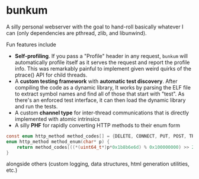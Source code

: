 # bunkum

A silly personal webserver with the goal to hand-roll basically whatever I can (only dependencies are pthread, zlib, and libunwind). 

Fun features include 
- **Self-profiling**. If you pass a "Profile" header in any request, `bunkum` will automatically profile itself as it serves the request and report the profile info. This was remarkably painful to implement given weird quirks of the ptrace() API for child threads.
- A **custom testing framework** with **automatic test discovery**. After compiling the code as a dynamic library, It works by parsing the ELF file to extract symbol names and find all of those that start with "test". As there's an enforced test interface, it can then load the dynamic library and run the tests.
- A custom **channel type** for inter-thread communications that is directly implemented with atomic intrinsics 
- A silly **PHF** for rapidly converting HTTP methods to their enum form 
```c
const enum http_method method_codes[] = {DELETE, CONNECT, PUT, POST, TRACE, HEAD, OPTIONS, GET};
enum http_method method_enum(char* p) {
    return method_codes[((*(uint64_t*)p*0x1b8b6e6d) % 0x100000000) >> 28];
}
```
alongside others (custom logging, data structures, html generation utilities, etc.)

